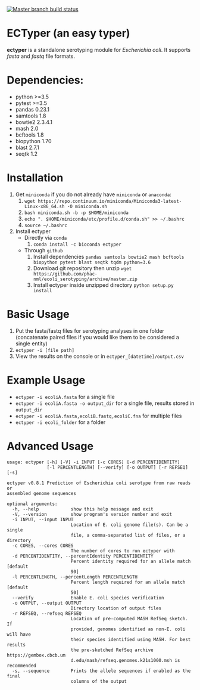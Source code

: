 [![Master branch build status](https://api.travis-ci.org/phac-nml/ecoli_serotyping.svg?branch=master "Master Build Status")](https://travis-ci.org/phac-nml/ecoli_serotyping)

# ECTyper (an easy typer)
**ectyper** is a standalone serotyping module for _Escherichia coli_. It supports _fasta_ and _fastq_ file formats.

# Dependencies:
- python >=3.5
- pytest >=3.5
- pandas 0.23.1
- samtools 1.8
- bowtie2 2.3.4.1
- mash 2.0
- bcftools 1.8
- biopython 1.70
- blast 2.7.1
- seqtk 1.2

# Installation
1. Get `miniconda` if you do not already have `miniconda` or `anaconda`:
    1. `wget https://repo.continuum.io/miniconda/Miniconda3-latest-Linux-x86_64.sh -O miniconda.sh`
    1. `bash miniconda.sh -b -p $HOME/miniconda`
    1. `echo ". $HOME/miniconda/etc/profile.d/conda.sh" >> ~/.bashrc`
    1.  `source ~/.bashrc`
2. Install ectyper  
    * Directly via `conda` 
    	1. `conda install -c bioconda ectyper` 
    * Through `github`
    	1. Install dependencies
          `pandas samtools bowtie2 mash bcftools biopython pytest blast seqtk tqdm python=3.6`
    	1. Download git repository then unzip
          `wget https://github.com/phac-nml/ecoli_serotyping/archive/master.zip`
    	1. Install ectyper inside unzipped directory
          `python setup.py install`

# Basic Usage
1. Put the fasta/fastq files for serotyping analyses in one folder (concatenate paired files if you would like them to be considered a single entity)
1. `ectyper -i [file path]`
1. View the results on the console or in `ectyper_[datetime]/output.csv`

# Example Usage
* `ectyper -i ecoliA.fasta`  for a single file
* `ectyper -i ecoliA.fasta -o output_dir` for a single file, results stored in `output_dir`
* `ectyper -i ecoliA.fasta,ecoliB.fastq,ecoliC.fna`	for multiple files  
* `ectyper -i ecoli_folder`	for a folder

# Advanced Usage
```
usage: ectyper [-h] [-V] -i INPUT [-c CORES] [-d PERCENTIDENTITY]
               [-l PERCENTLENGTH] [--verify] [-o OUTPUT] [-r REFSEQ] [-s]

ectyper v0.8.1 Prediction of Escherichia coli serotype from raw reads or
assembled genome sequences

optional arguments:
  -h, --help            show this help message and exit
  -V, --version         show program's version number and exit
  -i INPUT, --input INPUT
                        Location of E. coli genome file(s). Can be a single
                        file, a comma-separated list of files, or a directory
  -c CORES, --cores CORES
                        The number of cores to run ectyper with
  -d PERCENTIDENTITY, --percentIdentity PERCENTIDENTITY
                        Percent identity required for an allele match [default
                        90]
  -l PERCENTLENGTH, --percentLength PERCENTLENGTH
                        Percent length required for an allele match [default
                        50]
  --verify              Enable E. coli species verification
  -o OUTPUT, --output OUTPUT
                        Directory location of output files
  -r REFSEQ, --refseq REFSEQ
                        Location of pre-computed MASH RefSeq sketch. If
                        provided, genomes identified as non-E. coli will have
                        their species identified using MASH. For best results
                        the pre-sketched RefSeq archive https://gembox.cbcb.um
                        d.edu/mash/refseq.genomes.k21s1000.msh is recommended
  -s, --sequence        Prints the allele sequences if enabled as the final
                        columns of the output
```

